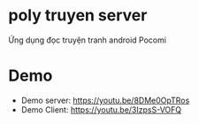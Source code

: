 # poly truyen server
 Ứng dụng đọc truyện tranh android Pocomi

# Demo

- Demo server: https://youtu.be/8DMe0OpTRos
- Demo Client: https://youtu.be/3IzpsS-VOFQ
